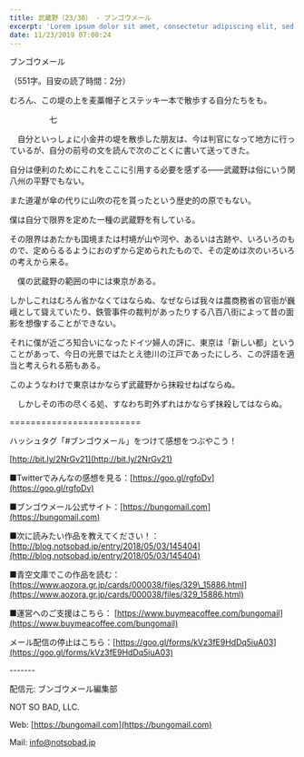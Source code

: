 ```yaml
---
title: 武蔵野（23/30） - ブンゴウメール
excerpt: 'Lorem ipsum dolor sit amet, consectetur adipiscing elit, sed do eiusmod tempor incididunt ut labore et dolore magna aliqua. Praesent elementum facilisis leo vel fringilla est ullamcorper eget. At imperdiet dui accumsan sit amet nulla facilisi morbi tempus.'
date: 11/23/2019 07:00:24
---
```


ブンゴウメール

（551字。目安の読了時間：2分）

むろん、この堤の上を麦藁帽子とステッキ一本で散歩する自分たちをも。

　　　　　七

　自分といっしょに小金井の堤を散歩した朋友は、今は判官になって地方に行っているが、自分の前号の文を読んで次のごとくに書いて送ってきた。

自分は便利のためにこれをここに引用する必要を感ずる――武蔵野は俗にいう関八州の平野でもない。

また道灌が傘の代りに山吹の花を貰ったという歴史的の原でもない。

僕は自分で限界を定めた一種の武蔵野を有している。

その限界はあたかも国境または村境が山や河や、あるいは古跡や、いろいろのもので、定めらるるようにおのずから定められたもので、その定めは次のいろいろの考えから来る。

　僕の武蔵野の範囲の中には東京がある。

しかしこれはむろん省かなくてはならぬ、なぜならば我々は農商務省の官衙が巍峨として聳えていたり、鉄管事件の裁判があったりする八百八街によって昔の面影を想像することができない。

それに僕が近ごろ知合いになったドイツ婦人の評に、東京は「新しい都」ということがあって、今日の光景ではたとえ徳川の江戸であったにしろ、この評語を適当と考えられる筋もある。

このようなわけで東京はかならず武蔵野から抹殺せねばならぬ。

　しかしその市の尽くる処、すなわち町外ずれはかならず抹殺してはならぬ。

\=========================

ハッシュタグ「#ブンゴウメール」をつけて感想をつぶやこう！　

[http://bit.ly/2NrGv21](http://bit.ly/2NrGv21)

■Twitterでみんなの感想を見る：[https://goo.gl/rgfoDv](https://goo.gl/rgfoDv)

■ブンゴウメール公式サイト：[https://bungomail.com](https://bungomail.com)

■次に読みたい作品を教えてください！：[http://blog.notsobad.jp/entry/2018/05/03/145404](http://blog.notsobad.jp/entry/2018/05/03/145404)

■青空文庫でこの作品を読む：[https://www.aozora.gr.jp/cards/000038/files/329\_15886.html](https://www.aozora.gr.jp/cards/000038/files/329_15886.html)

■運営へのご支援はこちら： [https://www.buymeacoffee.com/bungomail](https://www.buymeacoffee.com/bungomail)

メール配信の停止はこちら：[https://goo.gl/forms/kVz3fE9HdDq5iuA03](https://goo.gl/forms/kVz3fE9HdDq5iuA03)

\-------

配信元: ブンゴウメール編集部

NOT SO BAD, LLC.

Web: [https://bungomail.com](https://bungomail.com)

Mail: info@notsobad.jp